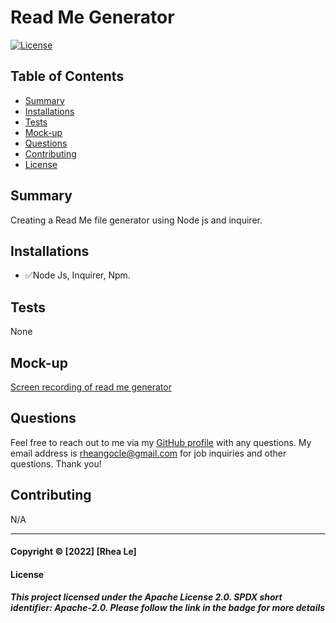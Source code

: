 
# Read Me Generator

  [![License](https://img.shields.io/badge/License-Apache_2.0-blue.svg)](https://www.apache.org/licenses/LICENSE-2.0)

## Table of Contents

- [Summary](#Summary)
- [Installations](#Installations)
- [Tests](#Tests)
- [Mock-up](#Mock-up)
- [Questions](#Questions)
- [Contributing](#Contributing)
- [License](#License)

## Summary

  Creating a Read Me file generator using Node js and inquirer.

## Installations

- ✅Node Js, Inquirer, Npm.

## Tests

  None

## Mock-up

  [Screen recording of read me generator](https://drive.google.com/file/d/1W3TYTah1UOHUPvH_fZQ8T1gMMsx8PkuJ/view)

## Questions

  Feel free to reach out to me via my [GitHub profile](https://github.com/rheangocle) with any questions. My email address is rheangocle@gmail.com for job inquiries and other questions. Thank you!

## Contributing

  N/A

  ---

#### Copyright © [2022] [Rhea Le]

#### License

##### This project licensed under the Apache License 2.0. SPDX short identifier: Apache-2.0. Please follow the link in the badge for more details
  